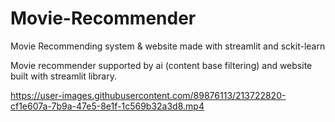 # Movie-Recommender
Movie Recommending system &amp; website made with streamlit and sckit-learn

Movie recommender supported by ai (content base filtering) and website built with streamlit library.


https://user-images.githubusercontent.com/89876113/213722820-cf1e607a-7b9a-47e5-8e1f-1c569b32a3d8.mp4

